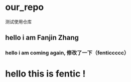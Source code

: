 # our_repo
测试使用仓库
## hello i am Fanjin Zhang
### hello i am coming again, 修改了一下（fenticcccc）
# hello this is fentic !
